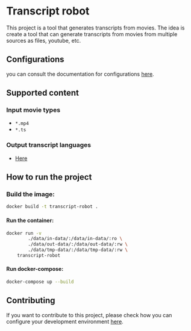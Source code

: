 # Transcript robot

This project is a tool that generates transcripts from movies.
The idea is create a tool that can generate transcripts from movies from multiple sources as files, youtube, etc.


## Configurations

you can consult the documentation for configurations [here](docs/2.AppConfigurations.md).


## Supported content

### Input movie types

- `*.mp4`
- `*.ts`

### Output transcript languages

- [Here](docs/2.AppConfigurations.md#supported-languages)


## How to run the project

### Build the image:

```bash
docker build -t transcript-robot .
```

#### Run the container:

```sh
docker run -v
        ./data/in-data/:/data/in-data/:ro \
        ./data/out-data/:/data/out-data/:rw \
        ./data/tmp-data/:/data/tmp-data/:rw \
    transcript-robot
```

#### Run docker-compose:

```bash
docker-compose up --build
```



## Contributing

If you want to contribute to this project, please check how you can configure your development environment [here](docs/1.DevEnvironment.md).
